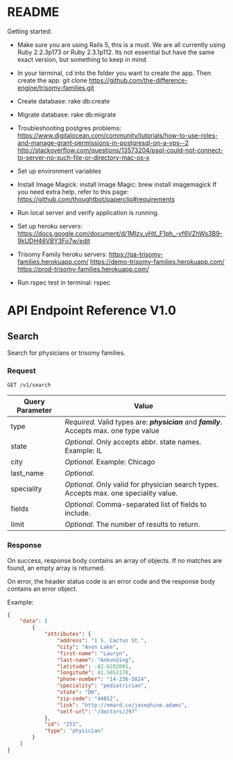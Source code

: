 # README

Getting started:

- Make sure you are using Rails 5, this is a must. We are all currently using Ruby 2.2.3p173  or Ruby 2.3.1p112. Its not essential but have the same exact version, but something to keep in mind.

- In your terminal, cd into the folder you want to create the app. Then create the app:
git clone https://github.com/the-difference-engine/trisomy-families.git

- Create database: rake db:create

- Migrate database: rake db:migrate

- Troubleshooting postgres problems:
https://www.digitalocean.com/community/tutorials/how-to-use-roles-and-manage-grant-permissions-in-postgresql-on-a-vps--2
http://stackoverflow.com/questions/13573204/psql-could-not-connect-to-server-no-such-file-or-directory-mac-os-x

- Set up environment variables

- Install Image Magick: install Image Magic: brew install imagemagick
If you need extra help, refer to this page: https://github.com/thoughtbot/paperclip#requirements

- Run local server and verify application is running.

- Set up heroku servers:
https://docs.google.com/document/d/1Mlzv_yHtl_F1ph_-vf6VZhWs3B9-9kUDH46VBY3Fo7w/edit

- Trisomy Family heroku servers:
https://qa-trisomy-families.herokuapp.com/
https://demo-trisomy-families.herokuapp.com/
https://prod-trisomy-families.herokuapp.com/

- Run rspec test in terminal: rspec

# API Endpoint Reference V1.0

## Search

Search for physicians or trisomy families.

### Request
`GET /v1/search`

| Query Parameter | Value |
|---|---|
|  type | *Required.* Valid types are: **_physician_** and **_family_**. Accepts max. one type value|
| state | *Optional.* Only accepts abbr. state names. Example: IL |
| city | *Optional.* Example: Chicago |
| last_name | *Optional.* |
| speciality | *Optional.* Only valid for physician search types. Accepts max. one speciality value.|
| fields | *Optional.* Comma-separated list of fields to include. |
| limit | *Optional.* The number of results to return. |

### Response

On success, response body contains an array of objects. If no matches are found, an empty array is returned.

On error, the header status code is an error code and the response body contains an error object.

Example:

```json
{
    "data": [
        {
            "attributes": {
                "address": "1 S. Cactus St.",
                "city": "Avon Lake",
                "first-name": "Lauryn",
                "last-name": "Ankunding",
                "latitude": -82.0282001,
                "longitude": 41.5053178,
                "phone-number": "14-236-5824",
                "speciality": "pediatrician",
                "state": "OH",
                "zip-code": "44012",
                "link": "http://emard.co/josephine.adams",
                "self-url": "/doctors/297"
            },
            "id": "253",
            "type": "physician"
        }
    ]
}
```
